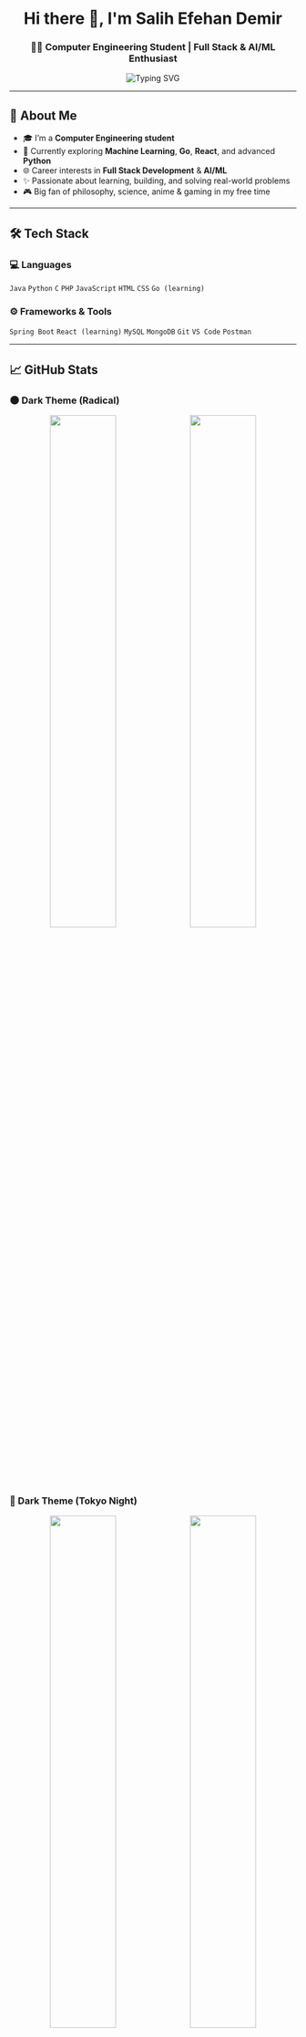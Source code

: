<h1 align="center">Hi there 👋, I'm Salih Efehan Demir</h1>
<h3 align="center">👨‍💻 Computer Engineering Student | Full Stack & AI/ML Enthusiast</h3>

<p align="center">
  <img src="https://readme-typing-svg.herokuapp.com?font=Fira+Code&weight=500&size=24&pause=1000&color=F72585&center=true&vCenter=true&width=435&lines=Welcome+to+my+GitHub!;Full+Stack+%2B+AI+Developer+in+progress...;Let's+build+something+awesome+%F0%9F%9A%80" alt="Typing SVG" />
</p>

---

## 🧠 About Me

- 🎓 I’m a **Computer Engineering student**
- 🔭 Currently exploring **Machine Learning**, **Go**, **React**, and advanced **Python**
- 🌐 Career interests in **Full Stack Development** & **AI/ML**
- ✨ Passionate about learning, building, and solving real-world problems
- 🎮 Big fan of philosophy, science, anime & gaming in my free time

---

## 🛠️ Tech Stack

### 💻 Languages
`Java` `Python` `C` `PHP` `JavaScript` `HTML` `CSS` `Go (learning)`

### ⚙️ Frameworks & Tools
`Spring Boot` `React (learning)` `MySQL` `MongoDB` `Git` `VS Code` `Postman`

---

## 📈 GitHub Stats

### 🌑 Dark Theme (Radical)
<p align="center">
  <img width="48%" src="https://github-readme-stats.vercel.app/api?username=SalihEfehanDemir&show_icons=true&theme=radical" />
  <img width="48%" src="https://github-readme-stats.vercel.app/api/top-langs/?username=SalihEfehanDemir&layout=compact&theme=radical" />
</p>

### 🌃 Dark Theme (Tokyo Night)
<p align="center">
  <img width="48%" src="https://github-readme-stats.vercel.app/api?username=SalihEfehanDemir&show_icons=true&theme=tokyonight" />
  <img width="48%" src="https://github-readme-stats.vercel.app/api/top-langs/?username=SalihEfehanDemir&layout=compact&theme=tokyonight" />
</p>

### ☀️ Light Theme (Default)
<p align="center">
  <img width="48%" src="https://github-readme-stats.vercel.app/api?username=SalihEfehanDemir&show_icons=true&theme=default" />
  <img width="48%" src="https://github-readme-stats.vercel.app/api/top-langs/?username=SalihEfehanDemir&layout=compact&theme=default" />
</p>

---

## 📜 Certificate

- [EFSET English Certificate (CEFR C1)](https://cert.efset.org/en/BmUGoK)

---

## 🔗 Connect with Me

<p align="left">
  <a href="https://github.com/SalihEfehanDemir" target="_blank">
    <img src="https://img.shields.io/badge/-GitHub-%2312100E?style=for-the-badge&logo=github&logoColor=white"/>
  </a>
  <a href="https://www.linkedin.com/in/salih-efehan-demir/" target="_blank">
    <img src="https://img.shields.io/badge/-LinkedIn-blue?style=for-the-badge&logo=linkedin&logoColor=white"/>
  </a>
</p>

---

## ⚡ Fun Fact

> _“Stay curious. Keep learning. Keep building.”_

---
